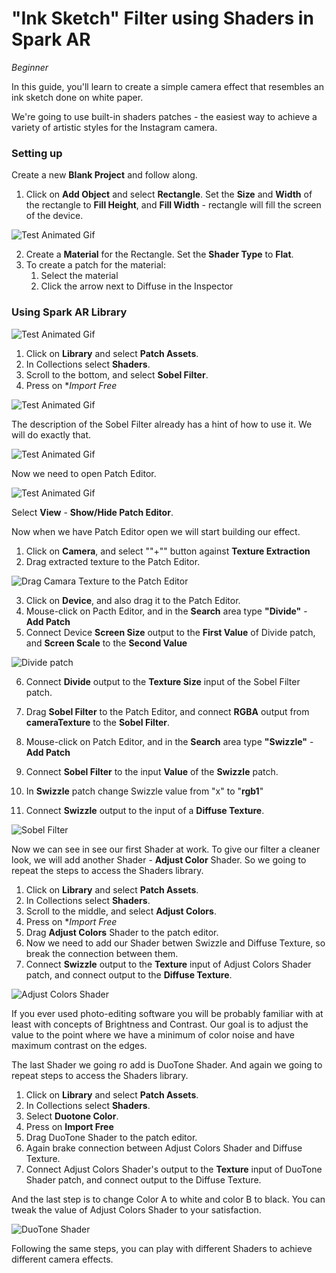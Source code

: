 # "Ink Sketch" Filter using Shaders in Spark AR
*Beginner*

In this guide, you'll learn to create a simple camera effect that resembles an ink sketch done on white paper.

We're going to use built-in shaders patches - the easiest way to achieve a variety of artistic styles for the Instagram camera.

### Setting up

Create a new **Blank Project** and follow along.

1. Click on **Add Object** and select **Rectangle**. Set the **Size** and **Width** of the rectangle to **Fill Height**, and **Fill Width** - rectangle will fill the screen of the device.

![Test Animated Gif](/tutorial-img/fill-width.gif)

2. Create a **Material** for the Rectangle. Set the **Shader Type** to **Flat**.
3. To create a patch for the material:
   1. Select the material
   2. Click the arrow next to Diffuse in the Inspector

### Using Spark AR Library

![Test Animated Gif](/tutorial-img/library.png)

1. Click on **Library** and select **Patch Assets**. 
2. In Collections select **Shaders**.
3. Scroll to the bottom, and select **Sobel Filter**.
4. Press on **Import Free*

![Test Animated Gif](/tutorial-img/AR-Library-Sobel-filter3.gif)

The description of the Sobel Filter already has a hint of how to use it. We will do exactly that.

![Test Animated Gif](/tutorial-img/sobel-screen.png)

Now we need to open Patch Editor.

![Test Animated Gif](/tutorial-img/view-patch-editor.png)

Select **View** - **Show/Hide Patch Editor**.

Now when we have Patch Editor open we will start building our effect.

1. Click on **Camera**, and select ""+"" button against **Texture Extraction**
2. Drag extracted texture to the Patch Editor.

![Drag Camara Texture to the Patch Editor](/tutorial-img/camera-texture-drag.gif)

3. Click on **Device**, and also drag it to the Patch Editor.
4. Mouse-click on Pacth Editor, and in the **Search** area type **"Divide"** - **Add Patch**
5. Connect Device **Screen Size** output to the **First Value** of Divide patch, and **Screen Scale** to the  **Second Value**

![Divide patch](/tutorial-img/divide-conect.gif)

6. Connect **Divide** output to the **Texture Size** input of the Sobel Filter patch. 

7. Drag **Sobel Filter** to the Patch Editor, and connect **RGBA** output from **cameraTexture** to the **Sobel Filter**.
8. Mouse-click on Patch Editor, and in the **Search** area type **"Swizzle"** - **Add Patch**
9. Connect **Sobel Filter** to the input **Value** of the **Swizzle** patch.
10. In **Swizzle** patch change Swizzle value from "x" to "**rgb1**"
11. Connect **Swizzle** output to the input of a **Diffuse Texture**.

![Sobel Filter](/tutorial-img/sobel-filter-preview.png)

Now we can see in see our first Shader at work.
To give our filter a cleaner look, we will add another Shader - **Adjust Color** Shader. So we going to repeat the steps to access the Shaders library.

1. Click on **Library** and select **Patch Assets**. 
2. In Collections select **Shaders**.
3. Scroll to the middle, and select **Adjust Colors**.
4. Press on **Import Free*
5. Drag **Adjust Colors** Shader to the patch editor.
6. Now we need to add our Shader betwen Swizzle and Diffuse Texture, so break the connection between them. 
7. Connect **Swizzle** output to the **Texture** input of Adjust Colors Shader patch, and connect output to the **Diffuse Texture**.

![Adjust Colors Shader](/tutorial-img/adjust-color-shader.png)

If you ever used photo-editing software you will be probably familiar with at least with concepts of Brightness and Contrast.
Our goal is to adjust the value to the point where we have a minimum of color noise and have maximum contrast on the edges.

The last Shader we going ro add is DuoTone Shader. And again we going to repeat steps to access the Shaders library.

1. Click on **Library** and select **Patch Assets**. 
2. In Collections select **Shaders**.
3. Select **Duotone Color**.
4. Press on **Import Free**
5. Drag DuoTone Shader to the patch editor.
6. Again brake connection between Adjust Colors Shader and Diffuse Texture.
7. Connect Adjust Colors Shader's output to the **Texture** input of DuoTone Shader patch, and connect output to the Diffuse Texture.

And the last step is to change Color A to white and color B to black. You can tweak the value of Adjust Colors Shader to your satisfaction.

![DuoTone Shader](/tutorial-img/duotone-shader.png)

Following the same steps, you can play with different Shaders to  achieve different camera effects.




